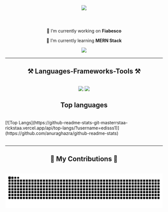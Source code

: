 

<h1 align="center">
    <img src="https://readme-typing-svg.herokuapp.com/?font=Righteous&size=35&center=true&vCenter=true&width=500&height=70&duration=4000&lines=Hi+There!+👋;+I'm+Sergey!;" />
</h1>



<br/>

<div align="center">
 
 🔭 I’m currently working on **Fiabesco**
 
 🌱 I’m currently learning **MERN Stack**





 </div>
 
<div align="center"> 
  <a href="mailto:sergeysudakovworks@gmail.com">
    <img src="https://img.shields.io/badge/Gmail-333333?style=for-the-badge&logo=gmail&logoColor=red" />
  </a>
 
    
 <!-- <a href="https://edisss1.github.io" target="_blank">
     <img src="https://img.shields.io/badge/Portfolio-FF5722?style=for-the-badge&logo=todoist&logoColor=white" target="_blank" /> <!-- sqlite, safari, google-chrome are other good icon options
  </a>  -->
</div>

 <hr/>
 
<h2 align="center">⚒️ Languages-Frameworks-Tools ⚒️</h2>
<br/>
<div align="center">
    <img src="https://skillicons.dev/icons?i=react,html,css,express,mongodb,vscode,github,figma,tailwind,git,webstorm" />
    <img src="https://skillicons.dev/icons?i=javascript,typescript,firebase,go,redux,postman" /><br>
</div>

<h2 align="center">Top languages</h2>
<br />
<div>
[![Top Langs](https://github-readme-stats-git-masterrstaa-rickstaa.vercel.app/api/top-langs/?username=edisss1)](https://github.com/anuraghazra/github-readme-stats)
    
</div>

<br/>
<hr/>

<div align="center">
  <h2>🐍 My Contributions 🐍</h2>
  <br>
  <img alt="snake eating my contributions" src="https://raw.githubusercontent.com/edisss1/edisss1/output/github-contribution-grid-snake.svg" />
  
  <br/><br/><br/>
</div



